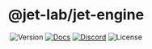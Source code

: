 <div align="center">
  <h1>@jet-lab/jet-engine</h1>

  ![Version](https://img.shields.io/npm/v/@jet-lab/jet-engine?color=red)
  [![Docs](https://img.shields.io/badge/doc-typedocs-success)](https://jet-lab.github.io/jet-engine/)
  [![Discord](https://img.shields.io/discord/833805114602291200?color=blueviolet)](https://discord.gg/RW2hsqwfej)
  ![License](https://img.shields.io/github/license/jet-lab/jet-engine?color=blue)
</div>
